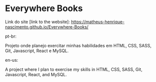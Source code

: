# Everywhere Books

Link do site [link to the website]: https://matheus-henrique-nascimento.github.io/Everywhere-Books/

pt-br:

Projeto onde planejo exercitar minhas habilidades em HTML, CSS, SASS, Git, Javascript, React e MySQL.

en-us:

A project where I plan to exercise my skills in HTML, CSS, SASS, Git, Javascript, React, and MySQL.